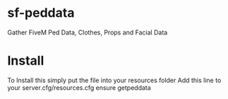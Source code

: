 # sf-peddata
Gather FiveM Ped Data, Clothes, Props and Facial Data

# Install
To Install this simply put the file into your resources folder
Add this line to your server.cfg/resources.cfg
ensure getpeddata
